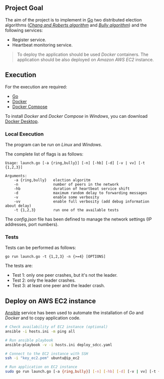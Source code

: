 ## Project Goal

The aim of the project is to implement in [Go](https://go.dev/) two distributed election algorithms ([_Chang and Roberts algorithm_](https://en.wikipedia.org/wiki/Chang_and_Roberts_algorithm) and [_Bully algorithm_](https://en.wikipedia.org/wiki/Bully_algorithm)) and the following services:

- Register service.
- Heartbeat monitoring service.

>To deploy the application should be used _Docker_ containers. The application should be also deployed on _Amazon AWS EC2_ instance.

## Execution

For the execution are required:

- [Go](https://go.dev/)
- [Docker](https://www.docker.com/)
- [Docker Compose](https://docs.docker.com/compose/)

To install _Docker_ and _Docker Compose_ in _Windows_, you can download [Docker Desktop](https://www.docker.com/products/docker-desktop/).

### Local Execution

The program can be run on _Linux_ and _Windows_.

The complete list of flags is as follows:

```
Usage: launch.go [-a {ring,bully}] [-n] [-hb] [-d] [-v | vv] [-t {1,2,3}]

Arguments:
    -a {ring,bully}   election algoritm
    -n                number of peers in the network
    -hb               duration of heartbeat service shift
    -d                maximum random delay to forwarding messages
    -v                enable some verbosity 
    -vv               enable full verbosity (add debug information about delay)
    -t {1,2,3}        run one of the available tests
```

The _config.json_ file has been defined to manage the network settings (IP addresses, port numbers).

### Tests

Tests can be performed as follows:

```
go run launch.go -t {1,2,3} -n {>=4} [OPTIONS]
```

The tests are:

- Test 1: only one peer crashes, but it's not the leader.
- Test 2: only the leader crashes.
- Test 3: at least one peer and the leader crash.

## Deploy on AWS EC2 instance

[Ansible](https://docs.ansible.com/) service has been used to automate the installation of _Go_ and _Docker_ and to copy application code.

```bash
# Check availability of EC2 instance (optional)
ansible -i hosts.ini -m ping all

# Run ansible playbook
ansible-playbook -v -i hosts.ini deploy_sdcc.yaml

# Connect to the EC2 instance with SSH
ssh -i "key_ec2.pem" ubuntu@ip_ec2

# Run application on EC2 instance
sudo go run launch.go [-a {ring,bully}] [-n] [-hb] [-d] [-v | vv] [-t {1,2,3}]
```